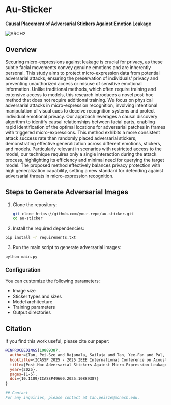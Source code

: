 # Au-Sticker

**Causal Placement of Adversarial Stickers Against Emotion Leakage**

![ARCH2](https://github.com/user-attachments/assets/4ff34eb8-89b8-433e-acd1-60fc3bd308e1)

## Overview

Securing micro-expressions against leakage is crucial for privacy, as these subtle facial movements convey genuine emotions and are inherently personal. This study aims to protect micro-expression data from potential adversarial attacks, ensuring the preservation of individuals' privacy and preventing unauthorized access or misuse of sensitive emotional information. Unlike traditional methods, which often require training and extensive access to models, this research introduces a novel post-hoc method that does not require additional training. We focus on physical adversarial attacks in micro-expression recognition, involving intentional manipulation of visual cues to deceive recognition systems and protect individual emotional privacy. Our approach leverages a causal discovery algorithm to identify causal relationships between facial parts, enabling rapid identification of the optimal locations for adversarial patches in frames with triggered micro-expressions. This method exhibits a more consistent attack success rate than randomly placed adversarial stickers, demonstrating effective generalization across different emotions, stickers, and models. Particularly relevant in scenarios with restricted access to the model, our technique requires only a single interaction during the attack process, highlighting its efficiency and minimal need for querying the target model. The proposed method effectively balances privacy protection with high generalization capability, setting a new standard for defending against adversarial threats in micro-expression recognition.


## Steps to Generate Adversarial Images

1. Clone the repository:

   ```bash
   git clone https://github.com/your-repo/au-sticker.git
   cd au-sticker
   ```
   
2. Install the required dependencies:

  ```bash
  pip install -r requirements.txt
  ```

3. Run the main script to generate adversarial images:

  ```bash
  python main.py
```

### Configuration

You can customize the following parameters:
- Image size
- Sticker types and sizes
- Model architecture
- Training parameters
- Output directories

## Citation
If you find this work useful, please cite our paper:

```bibtex
@INPROCEEDINGS{10889387,
  author={Tan, Pei-Sze and Rajanala, Sailaja and Tan, Yee-Fan and Pal, Arghya and Tan, Chun-Ling and Phan, Raphaël C.-W. and Ong, Huey-Fang},
  booktitle={ICASSP 2025 - 2025 IEEE International Conference on Acoustics, Speech and Signal Processing (ICASSP)}, 
  title={Post-Hoc Adversarial Stickers Against Micro-Expression Leakage}, 
  year={2025},
  pages={1-5},
  doi={10.1109/ICASSP49660.2025.10889387}
}

## Contact
For any inquiries, please contact at tan.peisze@monash.edu.


